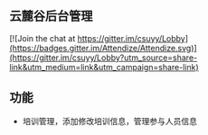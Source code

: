 ## 云麓谷后台管理

[![Join the chat at https://gitter.im/csuyy/Lobby](https://badges.gitter.im/Attendize/Attendize.svg)](https://gitter.im/csuyy/Lobby?utm_source=share-link&utm_medium=link&utm_campaign=share-link)

## 功能

- 培训管理，添加修改培训信息，管理参与人员信息
